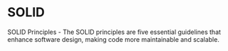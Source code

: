 # SOLID
SOLID Principles - The SOLID principles are five essential guidelines that enhance software design, making code more maintainable and scalable. 
